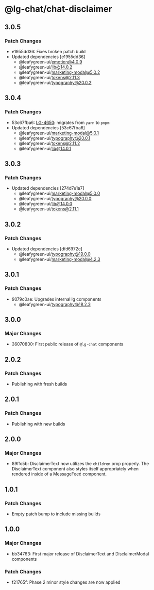# @lg-chat/chat-disclaimer

## 3.0.5

### Patch Changes

- e1955dd36: Fixes broken patch build
- Updated dependencies [e1955dd36]
  - @leafygreen-ui/emotion@4.0.9
  - @leafygreen-ui/lib@14.0.2
  - @leafygreen-ui/marketing-modal@5.0.2
  - @leafygreen-ui/tokens@2.11.3
  - @leafygreen-ui/typography@20.0.2

## 3.0.4

### Patch Changes

- 53c67fba6: [LG-4650](https://jira.mongodb.org/browse/LG-4650): migrates from `yarn` to `pnpm`
- Updated dependencies [53c67fba6]
  - @leafygreen-ui/marketing-modal@5.0.1
  - @leafygreen-ui/typography@20.0.1
  - @leafygreen-ui/tokens@2.11.2
  - @leafygreen-ui/lib@14.0.1

## 3.0.3

### Patch Changes

- Updated dependencies [274d7e1a7]
  - @leafygreen-ui/marketing-modal@5.0.0
  - @leafygreen-ui/typography@20.0.0
  - @leafygreen-ui/lib@14.0.0
  - @leafygreen-ui/tokens@2.11.1

## 3.0.2

### Patch Changes

- Updated dependencies [dfd6972c]
  - @leafygreen-ui/typography@19.0.0
  - @leafygreen-ui/marketing-modal@4.2.3

## 3.0.1

### Patch Changes

- 9079c0ae: Upgrades internal lg components
  - @leafygreen-ui/typography@18.2.3

## 3.0.0

### Major Changes

- 36070800: First public release of `@lg-chat` components

## 2.0.2

### Patch Changes

- Publishing with fresh builds

## 2.0.1

### Patch Changes

- Publishing with new builds

## 2.0.0

### Major Changes

- 89ffc5b: DisclaimerText now utilizes the `children` prop properly. The DisclaimerText component also styles itself appropriately when rendered inside of a MessageFeed component.

## 1.0.1

### Patch Changes

- Empty patch bump to include missing builds

## 1.0.0

### Major Changes

- bb34763: First major release of DisclaimerText and DisclaimerModal components

### Patch Changes

- f21765f: Phase 2 minor style changes are now applied
